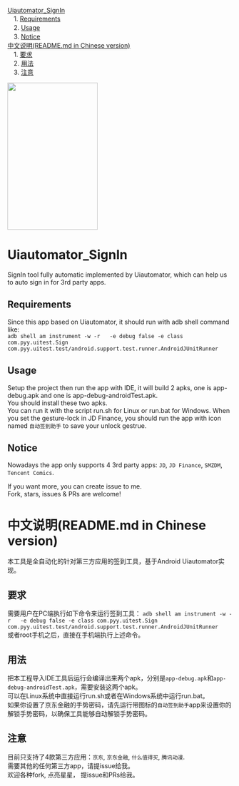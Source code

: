 [Uiautomator_SignIn](#uiautomator_signin)  
　1. [Requirements](#requirements)  
　2. [Usage](#usage)  
　3. [Notice](#notice)  
[中文说明(README.md in Chinese version)](#中文说明readmemd-in-chinese-version)  
　1. [要求](#要求)  
　2. [用法](#用法)  
　3. [注意](#注意)  

<img width="202" height="330" src="/gif/example.gif">  
  
# Uiautomator_SignIn
SignIn tool fully automatic implemented by Uiautomator, which can help us to auto sign in for 3rd party apps.  

## Requirements
Since this app based on Uiautomator, it should run with adb shell command like:  
```adb shell am instrument -w -r   -e debug false -e class com.pyy.uitest.Sign com.pyy.uitest.test/android.support.test.runner.AndroidJUnitRunner```  

## Usage
Setup the project then run the app with IDE, it will build 2 apks, one is app-debug.apk and one is app-debug-androidTest.apk.  
You should install these two apks.  
You can run it with the script run.sh for Linux or run.bat for Windows.
When you set the gesture-lock in JD Finance, you should run the app with icon named ```自动签到助手``` to save your unlock gestrue.  

## Notice
Nowadays the app only supports 4 3rd party apps: ```JD```, ```JD Finance```, ```SMZDM```, ```Tencent Comics```.  

If you want more, you can create issue to me.  
Fork, stars, issues & PRs are welcome!  

# 中文说明(README.md in Chinese version)
本工具是全自动化的针对第三方应用的签到工具，基于Android Uiautomator实现。

## 要求
需要用户在PC端执行如下命令来运行签到工具：
```adb shell am instrument -w -r   -e debug false -e class com.pyy.uitest.Sign com.pyy.uitest.test/android.support.test.runner.AndroidJUnitRunner```  
或者root手机之后，直接在手机端执行上述命令。  

## 用法
把本工程导入IDE工具后运行会编译出来两个apk，分别是```app-debug.apk```和```app-debug-androidTest.apk```，需要安装这两个apk。  
可以在Linux系统中直接运行run.sh或者在Windows系统中运行run.bat。  
如果你设置了京东金融的手势密码，请先运行带图标的```自动签到助手```app来设置你的解锁手势密码，以确保工具能够自动解锁手势密码。  

## 注意
目前只支持了4款第三方应用：```京东```, ```京东金融```, ```什么值得买```, ```腾讯动漫```.  
需要其他的任何第三方app，请提issue给我。  
欢迎各种fork, 点亮星星， 提issue和PRs给我。